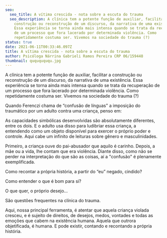 ```yaml
---
seo:
  seo_title: A vítima crescida - nota sobre a escuta do trauma
  seo_description: A clínica tem a potente função de auxiliar, facilitar a
    construção ou reconstrução de um discurso, da narrativa de uma existência.
    Essa experiência se torna ainda mais intensa quando se trata da recuperação
    de um processo que fora lacerado por determinada violência. Como
    repetidamente costuma ser. Vivemos na sociedade do trauma (?)
status: true
date: 2021-06-11T00:33:46.097Z
title: A vítima crescida - nota sobre a escuta do trauma
author: Psicóloga Nárrina Gabrieli Ramos Pereira CRP 06/159448
thumbnail: quququququ.jpg
---
```

<!--StartFragment-->

A clínica tem a potente função de auxiliar, facilitar a construção ou reconstrução de um discurso, da narrativa de uma existência. Essa experiência se torna ainda mais intensa quando se trata da recuperação de um processo que fora lacerado por determinada violência. Como repetidamente costuma ser. Vivemos na sociedade do trauma (?)

Quando Ferenczi chama de “confusão de línguas" a imposição do traumático por um adulto contra uma criança, penso em:

As capacidades simbólicas desenvolvidas são absolutamente diferentes, entre os dois. E o adulto usa disso para ludibriar essa criança, a entendendo como um objeto disponível para exercer o próprio poder e controle. Aqui cabe um infinito de leituras sobre gênero e masculinidades.

Primeiro, a criança ouve do pai-abusador que aquilo é carinho. Depois, a mãe ou a vida, lhe contam que era violência. Diante disso, como não se perder na interpretação do que são as coisas, aí a "confusão" é plenamente exemplificada.

Como recontar a própria história, a partir do “eu” negado, cindido?

Como entender o que é bom para si?

O que quer, o próprio desejo…

São questões frequentes na clínica do trauma.

Aqui, nossa principal ferramenta, é atentar que aquela criança violada cresceu, e é sujeito de direitos, de desejos, medos, vontades e todas as emoções que cabem na existência humana. Aquela que outrora objetificada, é humana. E pode existir, contando e recontando a própria história.

<!--EndFragment-->